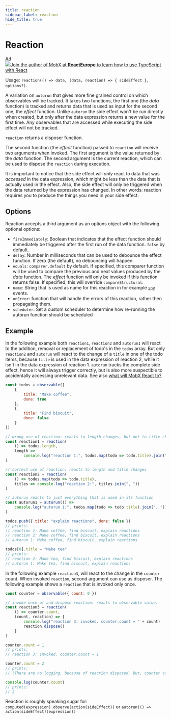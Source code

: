 ```yaml
---
title: reaction
sidebar_label: reaction
hide_title: true
---
```


# Reaction

<div id='codefund'></div><div class="re_2020"><a class="re_2020_link" href="https://www.react-europe.org/#slot-2149-workshop-typescript-for-react-and-graphql-devs-with-michel-weststrate" target="_blank" rel="sponsored noopener"><div><div class="re_2020_ad" >Ad</div></div><img src="/img/reacteurope.svg"><span>Join the author of MobX at <b>ReactEurope</b> to learn how to use <span class="link">TypeScript with React</span></span></a></div>

Usage: `reaction(() => data, (data, reaction) => { sideEffect }, options?)`.

A variation on `autorun` that gives more fine grained control on which
observables will be tracked. It takes two functions, the first one (the _data_
function) is tracked and returns data that is used as input for the second one,
the _effect_ function. Unlike `autorun` the side effect won't be run directly
when created, but only after the data expression returns a new value for the
first time. Any observables that are accessed while executing the side effect
will not be tracked.

`reaction` returns a disposer function.

The second function (the _effect_ function) passed to `reaction` will receive
two arguments when invoked. The first argument is the value returned by the
_data_ function. The second argument is the current reaction, which can be used
to dispose the `reaction` during execution.

It is important to notice that the side effect will _only_ react to data that
was _accessed_ in the data expression, which might be less than the data that is
actually used in the effect. Also, the side effect will only be triggered when
the data returned by the expression has changed. In other words: reaction
requires you to produce the things you need in your side effect.

## Options

Reaction accepts a third argument as an options object with the following
optional options:

-   `fireImmediately`: Boolean that indicates that the effect function should
    immediately be triggered after the first run of the data function. `false`
    by default.
-   `delay`: Number in milliseconds that can be used to debounce the effect
    function. If zero (the default), no debouncing will happen.
-   `equals`: `comparer.default` by default. If specified, this comparer
    function will be used to compare the previous and next values produced by
    the _data_ function. The _effect_ function will only be invoked if this
    function returns false. If specified, this will override
    `compareStructural`.
-   `name`: String that is used as name for this reaction in for example
    [`spy`](spy.md) events.
-   `onError`: function that will handle the errors of this reaction, rather
    then propagating them.
-   `scheduler`: Set a custom scheduler to determine how re-running the autorun
    function should be scheduled

## Example

In the following example both `reaction1`, `reaction2` and `autorun1` will react
to the addition, removal or replacement of todo's in the `todos` array. But only
`reaction2` and `autorun` will react to the change of a `title` in one of the
todo items, because `title` is used in the data expression of reaction 2, while
it isn't in the data expression of reaction 1. `autorun` tracks the complete
side effect, hence it will always trigger correctly, but is also more
suspectible to accidentally accessing unrelevant data. See also
[what will MobX React to?](../best/react).

```javascript
const todos = observable([
    {
        title: "Make coffee",
        done: true
    },
    {
        title: "Find biscuit",
        done: false
    }
])

// wrong use of reaction: reacts to length changes, but not to title changes!
const reaction1 = reaction(
    () => todos.length,
    length =>
        console.log("reaction 1:", todos.map(todo => todo.title).join(", "))
)

// correct use of reaction: reacts to length and title changes
const reaction2 = reaction(
    () => todos.map(todo => todo.title),
    titles => console.log("reaction 2:", titles.join(", "))
)

// autorun reacts to just everything that is used in its function
const autorun1 = autorun(() =>
    console.log("autorun 1:", todos.map(todo => todo.title).join(", "))
)

todos.push({ title: "explain reactions", done: false })
// prints:
// reaction 1: Make coffee, find biscuit, explain reactions
// reaction 2: Make coffee, find biscuit, explain reactions
// autorun 1: Make coffee, find biscuit, explain reactions

todos[0].title = "Make tea"
// prints:
// reaction 2: Make tea, find biscuit, explain reactions
// autorun 1: Make tea, find biscuit, explain reactions
```

In the following example `reaction3`, will react to the change in the `counter`
count. When invoked `reaction`, second argument can use as disposer. The
following example shows a `reaction` that is invoked only once.

```javascript
const counter = observable({ count: 0 })

// invoke once of and dispose reaction: reacts to observable value.
const reaction3 = reaction(
    () => counter.count,
    (count, reaction) => {
        console.log("reaction 3: invoked. counter.count = " + count)
        reaction.dispose()
    }
)

counter.count = 1
// prints:
// reaction 3: invoked. counter.count = 1

counter.count = 2
// prints:
// (There are no logging, because of reaction disposed. But, counter continue reaction)

console.log(counter.count)
// prints:
// 2
```

Reaction is roughly speaking sugar for:
`computed(expression).observe(action(sideEffect))` or
`autorun(() => action(sideEffect)(expression))`
